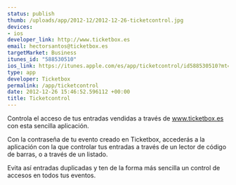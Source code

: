 ```yaml
--- 
status: publish
thumb: /uploads/app/2012-12/2012-12-26-ticketcontrol.jpg
devices: 
- ios
developer_link: http://www.ticketbox.es
email: hectorsantos@ticketbox.es
targetMarket: Business
itunes_id: "588530510"
ios_link: https://itunes.apple.com/es/app/ticketcontrol/id588530510?mt=8
type: app
developer: Ticketbox
permalink: /app/ticketcontrol
date: 2012-12-26 15:46:52.596112 +00:00
title: Ticketcontrol
---
```


Controla el acceso de tus entradas vendidas a través de www.ticketbox.es con esta sencilla aplicación.

Con la contraseña de tu evento creado en Ticketbox, accederás a la aplicación con la que controlar tus entradas a través de un lector de código de barras, o a través de un listado.

Evita así entradas duplicadas y ten de la forma más sencilla un control de accesos en todos tus eventos.
